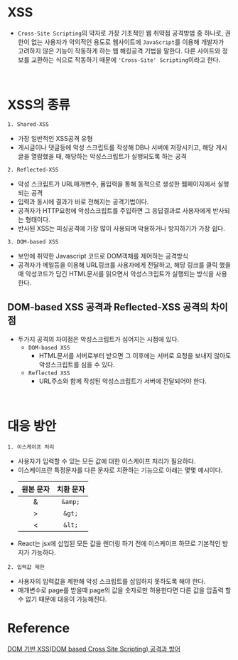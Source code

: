 # XSS

- `Cross-Site Scripting`의 약자로 가장 기초적인 웹 취약점 공격방법 중 하나로, 권한이 없는 사용자가 악의적인 용도로 웹사이트에 `JavaScript`를 이용해 개발자가 고려하지 않은 기능이 작동하게 하는 웹 해킹공격 기법을 말한다. 다른 사이트와 정보를 교환하는 식으로 작동하기 때문에 `'Cross-Site' Scripting`이라고 한다.

<br>

# XSS의 종류

`1. Shared-XSS`

- 가장 일반적인 XSS공격 유형
- 게시글이나 댓글등에 악성 스크립트를 작성해 DB나 서버에 저장시키고, 해당 게시글을 열람했을 때, 해당하는 악성스크립트가 실행되도록 하는 공격

`2. Reflected-XSS`

- 악성 스크립트가 URL매개변수, 폼입력을 통해 동적으로 생성한 웹페이지에서 실행되는 공격
- 입력과 동시에 결과가 바로 전해지는 공격기법이다.
- 공격자가 HTTP요청에 악성스크립트를 주입하면 그 응답결과로 사용자에게 반사되는 형태이다.
- 반사된 XSS는 피싱공격에 가장 많이 사용되며 악용하거나 방지하기가 가장 쉽다.

`3. DOM-based XSS`

- 보안에 취약한 Javascript 코드로 DOM객체를 제어하는 공격방식
- 공격자가 메일등을 이용해 URL링크를 사용자에게 전달하고, 해당 링크를 클릭 했을 때 악성코드가 담긴 HTML문서를 읽으면서 악성스크립트가 실행되는 방식을 사용한다.

## DOM-based XSS 공격과 Reflected-XSS 공격의 차이점

- 두가지 공격의 차이점은 악성스크립트가 심어지는 시점에 있다.
  - `DOM-based XSS`
    - HTML문서를 서버로부터 받으면 그 이후에는 서버로 요청을 보내지 않아도 악성스크립트를 심을 수 있다.
  - `Reflected XSS`
    - URL주소와 함께 작성된 악성스크립트가 서버에 전달되어야 한다.

<br>

# 대응 방안

`1. 이스케이프 처리`

- 사용자가 입력할 수 있는 모든 값에 대한 이스케이프 처리가 필요하다.
- 이스케이프란 특정문자를 다른 문자로 치환하는 기능으로 아래는 몇몇 예시이다.
- | 원본 문자 | 치환 문자 |
  | :-------: | :-------: |
  |     &     |  `&amp;`  |
  |     >     |  `&gt;`   |
  |     <     |  `&lt;`   |
- React는 jsx에 삽입된 모든 값을 렌더링 하기 전에 이스케이프 하므로 기본적인 방지가 가능하다.

`2. 입력값 제한`

- 사용자의 입력값을 제한해 악성 스크립트를 삽입하지 못하도록 해야 한다.
- 매개변수로 page를 받을때 page의 값을 숫자로만 허용한다면 다른 값을 입출력 할 수 없기 때문에 대응이 가능해진다.

# Reference

[DOM 기반 XSS(DOM based Cross Site Scripting) 공격과 방어](https://junhyunny.github.io/information/security/dom-based-cross-site-scripting/)

